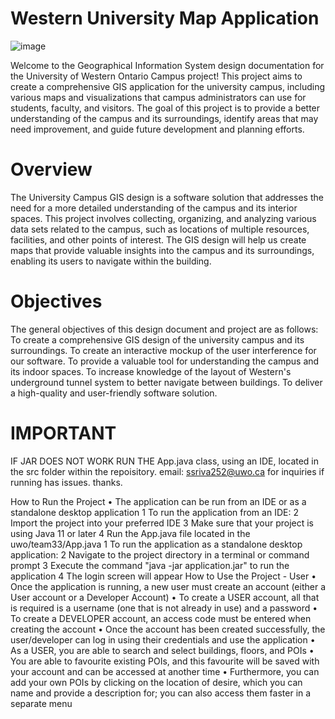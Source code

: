 # Western University Map Application

![image](https://github.com/user-attachments/assets/99c36ed0-01c1-4360-b809-80a4ce8d5adb)

Welcome to the Geographical Information System design documentation for the University of Western Ontario Campus project! This project aims to create
a comprehensive GIS application for the university campus, including various maps and visualizations that campus administrators can use for students,
faculty, and visitors. The goal of this project is to provide a better understanding of the campus and its surroundings, identify areas that may need
improvement, and guide future development and planning efforts.

# Overview
The University Campus GIS design is a software solution that addresses the need for a more detailed understanding of the campus and its interior spaces.
This project involves collecting, organizing, and analyzing various data sets related to the campus, such as locations of multiple resources, facilities, and
other points of interest. The GIS design will help us create maps that provide valuable insights into the campus and its surroundings, enabling its users to
navigate within the building.

# Objectives
The general objectives of this design document and project are as follows:
To create a comprehensive GIS design of the university campus and its surroundings.
To create an interactive mockup of the user interference for our software.
To provide a valuable tool for understanding the campus and its indoor spaces.
To increase knowledge of the layout of Western's underground tunnel system to better navigate between buildings.
To deliver a high-quality and user-friendly software solution.


# IMPORTANT 

IF JAR DOES NOT WORK RUN THE App.java class, using an IDE, located in the src folder within the repoisitory. email: ssriva252@uwo.ca for inquiries if running has issues. thanks.



How to Run the Project
	•	The application can be run from an IDE or as a standalone desktop application
	1	To run the application from an IDE:
	2	Import the project into your preferred IDE
	3	Make sure that your project is using Java 11 or later
	4	Run the App.java file located in the uwo/team33/App.java
	1	To run the application as a standalone desktop application:
	2	Navigate to the project directory in a terminal or command prompt
	3	Execute the command "java -jar application.jar" to run the application
	4	The login screen will appear
How to Use the Project - User
	•	Once the application is running, a new user must create an account (either a User account or a Developer Account)
	•	To create a USER account, all that is required is a username (one that is not already in use) and a password
	•	To create a DEVELOPER account, an access code must be entered when creating the account
	•	Once the account has been created successfully, the user/developer can log in using their credentials and use the application
	•	As a USER, you are able to search and select buildings, floors, and POIs
	•	You are able to favourite existing POIs, and this favourite will be saved with your account and can be accessed at another time
	•	Furthermore, you can add your own POIs by clicking on the location of desire, which you can name and provide a description for; you can also access them faster in a separate menu
